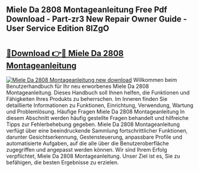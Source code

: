 ## Miele Da 2808 Montageanleitung Free Pdf Download - Part-zr3 New Repair Owner Guide - User Service Edition 8lZgO

# <h2><a href="http://df7sfh1.blite.top/?on=Miele+Da+2808+Montageanleitung">🔗Download 👉🔴 Miele Da 2808 Montageanleitung</a></h2>

[![Miele Da 2808 Montageanleitung new download](https://i.imgur.com/lujVjoI.png)](http://df7sfh1.blite.top/?on=Miele+Da+2808+Montageanleitung)
Willkommen beim Benutzerhandbuch für Ihr neu erworbenes Miele Da 2808 Montageanleitung. Dieses Handbuch soll Ihnen helfen, die Funktionen und Fähigkeiten Ihres Produkts zu beherrschen. Im Inneren finden Sie detaillierte Informationen zu Funktionen, Einrichtung, Verwendung, Wartung und Problemlösung. Häufige Fragen Miele Da 2808 Montageanleitung In diesem Abschnitt werden häufig gestellte Fragen behandelt und hilfreiche Tipps zur Fehlerbehebung gegeben. Miele Da 2808 Montageanleitung verfügt über eine beeindruckende Sammlung fortschrittlicher Funktionen, darunter Gesichtserkennung, Gestensteuerung, anpassbare Profile und automatisierte Aufgaben, auf die alle über die Benutzeroberfläche zugegriffen und angepasst werden können. Wir sind Ihrem Erfolg verpflichtet, Miele Da 2808 Montageanleitung. Unser Ziel ist es, Sie zu befähigen, die besten Ergebnisse zu erzielen.
